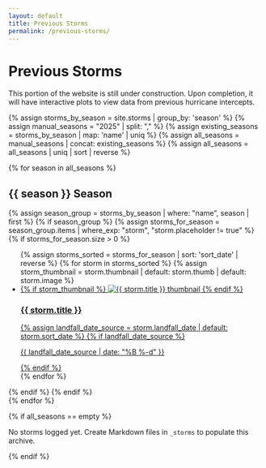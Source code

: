 ```yaml
---
layout: default
title: Previous Storms
permalink: /previous-storms/
---
```


<div class="section-intro">
  <h1>Previous Storms</h1>
  <p>This portion of the website is still under construction. Upon completion, it will have interactive plots to view data from previous hurricane intercepts.</p>
</div>

{% assign storms_by_season = site.storms | group_by: 'season' %}
{% assign manual_seasons = "2025" | split: "," %}
{% assign existing_seasons = storms_by_season | map: 'name' | uniq %}
{% assign all_seasons = manual_seasons | concat: existing_seasons %}
{% assign all_seasons = all_seasons | uniq | sort | reverse %}

{% for season in all_seasons %}
<section class="storm-season">
  <h2>{{ season }} Season</h2>
  {% assign season_group = storms_by_season | where: "name", season | first %}
  {% if season_group %}
    {% assign storms_for_season = season_group.items | where_exp: "storm", "storm.placeholder != true" %}
    {% if storms_for_season.size > 0 %}
    <ul class="card-list storm-card-list">
      {% assign storms_sorted = storms_for_season | sort: 'sort_date' | reverse %}
      {% for storm in storms_sorted %}
      {% assign storm_thumbnail = storm.thumbnail | default: storm.thumb | default: storm.image %}
      <li class="storm-card">
        <a class="storm-card__link" href="{{ storm.url | relative_url }}">
          <div class="storm-card__thumb{% unless storm_thumbnail %} storm-card__thumb--empty{% endunless %}">
            {% if storm_thumbnail %}
            <img src="{{ storm_thumbnail | relative_url }}" alt="{{ storm.title }} thumbnail">
            {% endif %}
          </div>
          <h3 class="storm-card__title">{{ storm.title }}</h3>
          {% assign landfall_date_source = storm.landfall_date | default: storm.sort_date %}
          {% if landfall_date_source %}
          <p class="storm-card__meta">{{ landfall_date_source | date: "%B %-d" }}</p>
          {% endif %}
        </a>
      </li>
      {% endfor %}
    </ul>
    {% endif %}
  {% endif %}
</section>
{% endfor %}

{% if all_seasons == empty %}
<p>No storms logged yet. Create Markdown files in <code>_storms</code> to populate this archive.</p>
{% endif %}
